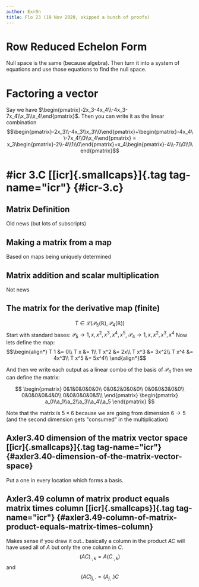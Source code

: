 ```yaml
---
author: Exr0n
title: Flo 23 (19 Nov 2020, skipped a bunch of proofs)
---
```


# Row Reduced Echelon Form

Null space is the same (because algebra). Then turn it into a system of
equations and use those equations to find the null space.

# Factoring a vector

Say we have
$\begin{pmatrix}-2x_3-4x_4\\-4x_3-7x_4\\x_3\\x_4\end{pmatrix}$. Then you
can write it as the linear combination
$$\begin{pmatrix}-2x_3\\-4x_3\\x_3\\0\end{pmatrix}+\begin{pmatrix}-4x_4\\-7x_4\\0\\x_4\end{pmatrix} = x_3\begin{pmatrix}-2\\-4\\1\\0\end{pmatrix}+x_4\begin{pmatrix}-4\\-7\\0\\1\end{pmatrix}$$

# \#icr 3.C [[icr]{.smallcaps}]{.tag tag-name="icr"} {#icr-3.c}

## Matrix Definition

Old news (but lots of subscripts)

## Making a matrix from a map

Based on maps being uniquely determined

## Matrix addition and scalar multiplication

Not news

## The matrix for the derivative map (finite)

$$T \in \mathcal L\left(\mathcal P_5\left(\mathbb R\right), \mathcal P_4\left(\mathbb R\right)\right)$$
Start with standard bases:
$\mathcal P_5 \rightarrow 1, x, x^2, x^3, x^4, x^5$,
$\mathcal P_4 \rightarrow 1, x, x^2, x^3, x^4$ Now lets define the map:
$$\begin{align*}
   T 1 &= 0\\
   T x &= 1\\
   T x^2 &= 2x\\
   T x^3 &= 3x^2\\
   T x^4 &= 4x^3\\
   T x^5 &= 5x^4\\
   \end{align*}$$

And then we write each output as a linear combo of the basis of
$\mathcal P_4$ then we can define the matrix:

$$ \begin{pmatrix}
   0&1&0&0&0&0\\
   0&0&2&0&0&0\\
   0&0&0&3&0&0\\
   0&0&0&0&4&0\\
   0&0&0&0&0&5\\
   \end{pmatrix} \begin{pmatrix}
   a_0\\a_1\\a_2\\a_3\\a_4\\a_5
   \end{pmatrix} $$

Note that the matrix is $5\times 6$ because we are going from dimension
$6 \to 5$ (and the second dimension gets \"consumed\" in the
multiplication)

## Axler3.40 dimension of the matrix vector space [[icr]{.smallcaps}]{.tag tag-name="icr"} {#axler3.40-dimension-of-the-matrix-vector-space}

Put a one in every location which forms a basis.

## Axler3.49 column of matrix product equals matrix times column [[icr]{.smallcaps}]{.tag tag-name="icr"} {#axler3.49-column-of-matrix-product-equals-matrix-times-column}

Makes sense if you draw it out.. basically a column in the product $AC$
will have used all of $A$ but only the one column in $C$.
$$(AC)_{\cdot, k} = A(C_{\cdot, k})$$ and
$$(AC)_{j, \cdot} = (A_{j, \cdot})C$$
